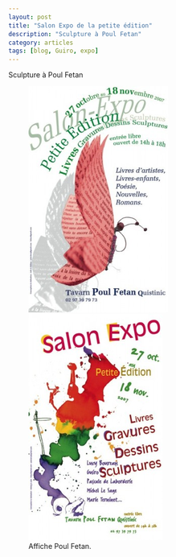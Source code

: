 ```yaml
---
layout: post
title: "Salon Expo de la petite édition"
description: "Sculpture à Poul Fetan"
category: articles
tags: [blog, Guiro, expo]
---
```

Sculpture à Poul Fetan  

<figure class="half">
	<img src="/images/poul-fetan-1.jpg">
	<img src="/images/poul-fetan-2.jpg">
	<figcaption>Affiche Poul Fetan.</figcaption>
</figure>
